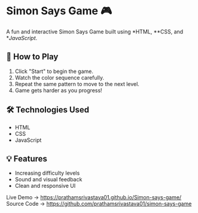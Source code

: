 # Simon Says Game 🎮

A fun and interactive Simon Says Game built using *HTML, **CSS, and **JavaScript*.

## 🧠 How to Play
1. Click "Start" to begin the game.
2. Watch the color sequence carefully.
3. Repeat the same pattern to move to the next level.
4. Game gets harder as you progress!

## 🛠 Technologies Used
- HTML
- CSS
- JavaScript

## 💡 Features
- Increasing difficulty levels
- Sound and visual feedback
- Clean and responsive UI

Live Demo  → https://prathamsrivastava01.github.io/Simon-says-game/
Source Code → https://github.com/prathamsrivastava01/simon-says-game
